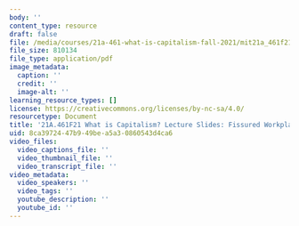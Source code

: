 ```yaml
---
body: ''
content_type: resource
draft: false
file: /media/courses/21a-461-what-is-capitalism-fall-2021/mit21a_461f21_sess14.pdf
file_size: 810134
file_type: application/pdf
image_metadata:
  caption: ''
  credit: ''
  image-alt: ''
learning_resource_types: []
license: https://creativecommons.org/licenses/by-nc-sa/4.0/
resourcetype: Document
title: '21A.461F21 What is Capitalism? Lecture Slides: Fissured Workplace'
uid: 8ca39724-47b9-49be-a5a3-0860543d4ca6
video_files:
  video_captions_file: ''
  video_thumbnail_file: ''
  video_transcript_file: ''
video_metadata:
  video_speakers: ''
  video_tags: ''
  youtube_description: ''
  youtube_id: ''
---
```


